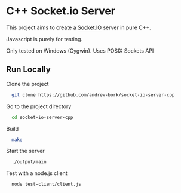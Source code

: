 
# C++ Socket.io Server

This project aims to create a [Socket.IO](https://socket.io/) server in pure C++.

Javascript is purely for testing.

Only tested on Windows (Cygwin).
Uses POSIX Sockets API
## Run Locally

Clone the project

```bash
  git clone https://github.com/andrew-bork/socket-io-server-cpp
```

Go to the project directory

```bash
  cd socket-io-server-cpp
```

Build

```bash
  make
```

Start the server

```bash
  ./output/main
```

Test with a node.js client

```bash
  node test-client/client.js
```
